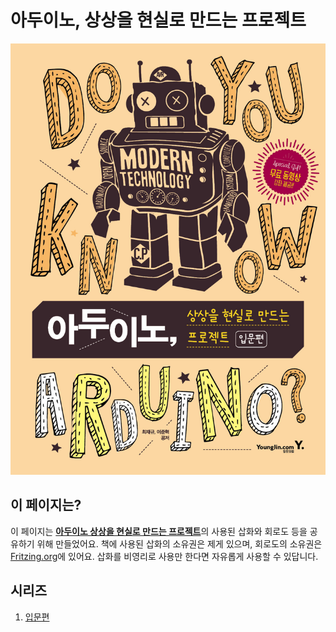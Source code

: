 # 아두이노, 상상을 현실로 만드는 프로젝트

![Cover](img/main.jpg)

## 이 페이지는?


이 페이지는 [**아두이노 상상을 현실로 만드는 프로젝트**](http://www.yes24.com/24/goods/22306996)의 사용된 삽화와 회로도 등을 공유하기 위해 만들었어요. 책에 사용된 삽화의 소유권은 제게 있으며, 회로도의 소유권은 [Fritzing.org](http://fritzing.org)에 있어요. 삽화를 비영리로 사용만 한다면 자유롭게 사용할 수 있답니다.

## 시리즈

1. [입문편](01/README.md)

